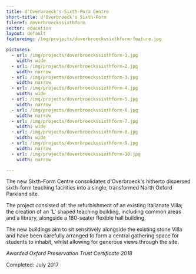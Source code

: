 ```yaml
---
title: d'Overbroeck's-Sixth-Form Centre
short-title: d'Overbroeck's Sixth-Form
fileref: doverbroeckssixthform
sector: education
layout: default
featureimg: /img/projects/doverbroeckssixthform-feature.jpg

pictures:
  - url: /img/projects/doverbroeckssixthform-1.jpg
    width: wide
  - url: /img/projects/doverbroeckssixthform-2.jpg
    width: narrow
  - url: /img/projects/doverbroeckssixthform-3.jpg
    width: narrow
  - url: /img/projects/doverbroeckssixthform-4.jpg
    width: wide
  - url: /img/projects/doverbroeckssixthform-5.jpg
    width: narrow
  - url: /img/projects/doverbroeckssixthform-6.jpg
    width: narrow
  - url: /img/projects/doverbroeckssixthform-7.jpg
    width: wide
  - url: /img/projects/doverbroeckssixthform-8.jpg
    width: wide
  - url: /img/projects/doverbroeckssixthform-9.jpg
    width: narrow
  - url: /img/projects/doverbroeckssixthform-10.jpg
    width: narrow

---
```


The new Sixth-Form Centre consolidates d'Overbroeck's hitherto dispersed sixth-form teaching facilities into a single, transformed North Oxford Parkland site.

The project consisted of: the refurbishment of an existing Italianate Villa; the creation of an 'L' shaped teaching building, including common areas and a library, alongside a 180-seater flexible hall building.

The new buildings aim to sit sensitively alongside the existing stone Villa and have been carefully arranged to form a central gathering space for students to inhabit, whilst allowing for generous views through the site.

*Awarded Oxford Preservation Trust Certificate 2018*

Completed: July 2017